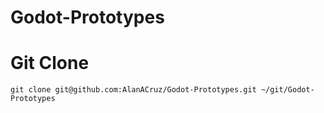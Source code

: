 # Godot-Prototypes

# Git Clone
```
git clone git@github.com:AlanACruz/Godot-Prototypes.git ~/git/Godot-Prototypes
```

